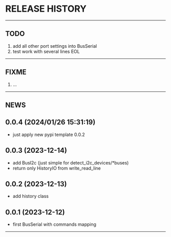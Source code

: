 # RELEASE HISTORY

********************************************************************************
## TODO
1. add all other port settings into BusSerial  
2. test work with several lines EOL  

********************************************************************************
## FIXME
1. ...  

********************************************************************************
## NEWS

0.0.4 (2024/01/26 15:31:19)
------------------------------
- just apply new pypi template 0.0.2  

0.0.3 (2023-12-14)
-------------------
- add BusI2c (just simple for detect_i2c_devices/*buses)
- return only HistoryIO from write_read_line

0.0.2 (2023-12-13)
-------------------
- add history class

0.0.1 (2023-12-12)
-------------------
- first BusSerial with commands mapping

********************************************************************************
